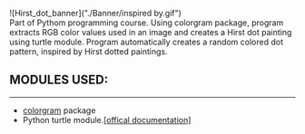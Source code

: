 ![Hirst_dot_banner]("./Banner/inspired by.gif")
<br>
Part of Pythom programming course. Using colorgram package, program extracts RGB color values used in an image and creates a Hirst dot painting using turtle module.
Program automatically creates a random colored dot pattern, inspired by Hirst dotted paintings.

<h2>MODULES USED:</h2>
<hr>
<ul>
  <li><a href="https://pypi.org/project/colorgram.py/">colorgram</a> package</li>
  <li>Python turtle module.<a href="https://docs.python.org/3/library/turtle.html#turtle.setup">[offical documentation]</a></li>
</ul>


